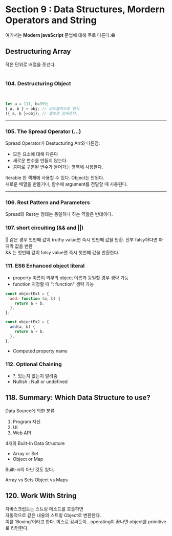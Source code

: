 # Section 9 : Data Structures, Mordern Operators and String

여기서는 **Modern javaScript** 문법에 대해 주로 다룬다.😁

## Destructuring Array

작은 단위로 배열을 쪼갠다.
<br><br>

### **104. Destructuring Object**

<br>

```javascript
let a = 111, b=999;
{ a, b } = obj; // 코드블럭으로 인식
({ a, b }=obj); // 괄호로 감싸준다.
```

---

### **105. The Spread Operator (...)**

Spread Operator가 Destucturing Arr와 다른점:

- 모든 요소에 대해 다룬다
- 새로운 변수를 만들지 않는다.
- 콤마로 구분된 변수가 들어가는 영역에 사용한다.

Iterable 한 객체에 사용할 수 있다. Object는 안된다.  
새로운 배열을 만들거나, 함수에 argument를 전달할 때 사용된다.

---

### **106. Rest Pattern and Parameters**

Spread와 Rest는 형태는 동일하나 하는 역할은 반대이다.

### **107. short circuiting (&& and ||)**

|| 같은 경우 첫번째 값이 truthy value면 즉시 첫번째 값을 반환. 전부 falsy하다면 마지막 값을 반환  
&& 는 첫번째 값이 falsy value면 즉시 첫번째 값을 반환한다.

### **111. ES6 Enhanced object literal**

- property 이름이 외부의 object 이름과 동일할 경우 생략 가능
- function 지정할 때 ": function" 생략 가능

```javascript
const objectEx1 = {
  add: function (a, b) {
    return a + b;
  },
};

const objectEx2 = {
  add(a, b) {
    return a + b;
  },
};
```

- Computed property name

### 112. Optional Chaining

- ?. 있는지 없는지 알려줌
- Nullish : Null or undefined

## 118. Summary: Which Data Structure to use?

Data Source에 의한 분류

1. Program 자신
2. UI
3. Web API

4개의 Built-In Data Structure

- Array or Set
- Object or Map

Built-in이 아닌 것도 있다.

Array vs Sets
Object vs Maps

## 120. Work With String

자바스크립트는 스트링 메소드를 호출하면  
자동적으로 같은 내용의 스트링 Object로 변환한다.  
이를 'Boxing'이라고 한다. 박스로 감싸듯이..
operating이 끝나면 object를 primitive로 리턴한다.
